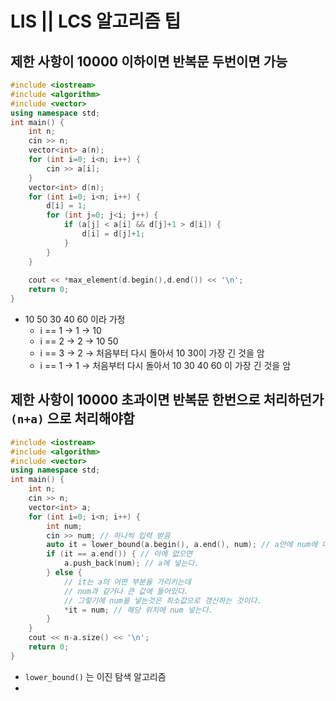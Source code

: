 # LIS || LCS 알고리즘 팁
## 제한 사항이 10000 이하이면 반복문 두번이면 가능

```c++
#include <iostream>
#include <algorithm>
#include <vector>
using namespace std;
int main() {
    int n;
    cin >> n;
    vector<int> a(n);
    for (int i=0; i<n; i++) {
        cin >> a[i];
    }
    vector<int> d(n);
    for (int i=0; i<n; i++) {
        d[i] = 1;
        for (int j=0; j<i; j++) {
            if (a[j] < a[i] && d[j]+1 > d[i]) {
                d[i] = d[j]+1;
            }
        }
    }
    
    cout << *max_element(d.begin(),d.end()) << '\n';
    return 0;
}
```
* 10 50 30 40 60 이라 가정
  * i == 1 -> 1 -> 10
  * i == 2 -> 2 -> 10 50
  * i == 3 -> 2 -> 처음부터 다시 돌아서 10 30이 가장 긴 것을 암
  * i == 1 -> 1 -> 처음부터 다시 돌아서 10 30 40 60 이 가장 긴 것을 암

## 제한 사항이 10000 초과이면 반복문 한번으로 처리하던가 `(n+a)` 으로 처리해야함 

```c++
#include <iostream>
#include <algorithm>
#include <vector>
using namespace std;
int main() {
    int n;
    cin >> n;
    vector<int> a;
    for (int i=0; i<n; i++) {
        int num;
        cin >> num; // 하나씩 입력 받음
        auto it = lower_bound(a.begin(), a.end(), num); // a안에 num에 대해 크거나 같은 값이 있냐
        if (it == a.end()) { // 아에 없으면
            a.push_back(num); // a에 넣는다.
        } else {
            // it는 a의 어떤 부분을 가리키는데
            // num과 같거나 큰 값에 들어있다.
            // 그렇기에 num을 넣는것은 최소값으로 갱신하는 것이다.
            *it = num; // 해당 위치에 num 넣는다.
        }
    }
    cout << n-a.size() << '\n';
    return 0;
}
```
* `lower_bound()` 는 이진 탐색 알고리즘
* 

